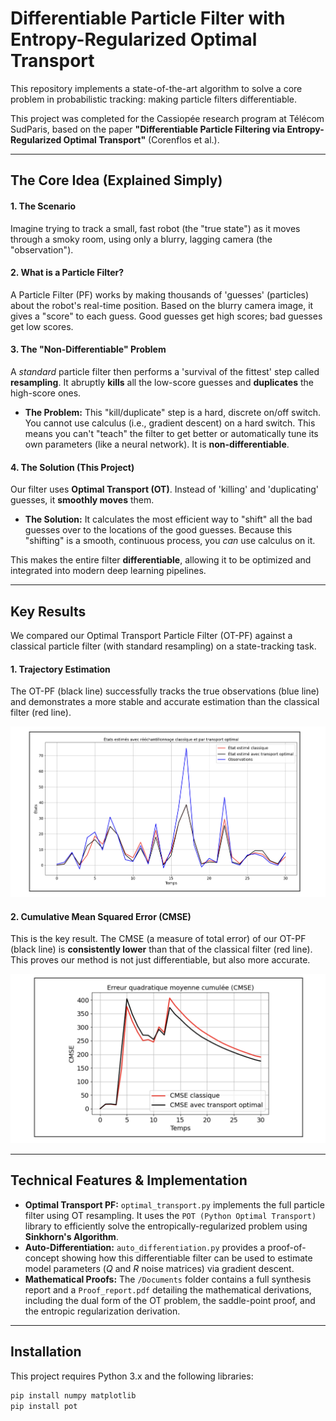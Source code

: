 # Differentiable Particle Filter with Entropy-Regularized Optimal Transport

This repository implements a state-of-the-art algorithm to solve a core problem in probabilistic tracking: making particle filters differentiable.

This project was completed for the Cassiopée research program at Télécom SudParis, based on the paper **"Differentiable Particle Filtering via Entropy-Regularized Optimal Transport"** (Corenflos et al.).

---

## The Core Idea (Explained Simply)

#### 1. The Scenario
Imagine trying to track a small, fast robot (the "true state") as it moves through a smoky room, using only a blurry, lagging camera (the "observation").

#### 2. What is a Particle Filter?
A Particle Filter (PF) works by making thousands of 'guesses' (particles) about the robot's real-time position. Based on the blurry camera image, it gives a "score" to each guess. Good guesses get high scores; bad guesses get low scores.

#### 3. The "Non-Differentiable" Problem
A *standard* particle filter then performs a 'survival of the fittest' step called **resampling**. It abruptly **kills** all the low-score guesses and **duplicates** the high-score ones.

* **The Problem:** This "kill/duplicate" step is a hard, discrete on/off switch. You cannot use calculus (i.e., gradient descent) on a hard switch. This means you can't "teach" the filter to get better or automatically tune its own parameters (like a neural network). It is **non-differentiable**.

#### 4. The Solution (This Project)
Our filter uses **Optimal Transport (OT)**. Instead of 'killing' and 'duplicating' guesses, it **smoothly moves** them.

* **The Solution:** It calculates the most efficient way to "shift" all the bad guesses over to the locations of the good guesses. Because this "shifting" is a smooth, continuous process, you *can* use calculus on it.

This makes the entire filter **differentiable**, allowing it to be optimized and integrated into modern deep learning pipelines.

---

## Key Results

We compared our Optimal Transport Particle Filter (OT-PF) against a classical particle filter (with standard resampling) on a state-tracking task.

#### 1. Trajectory Estimation
The OT-PF (black line) successfully tracks the true observations (blue line) and demonstrates a more stable and accurate estimation than the classical filter (red line).

![Trajectory Estimation Comparison](images/trajectory_estimation.png)

#### 2. Cumulative Mean Squared Error (CMSE)
This is the key result. The CMSE (a measure of total error) of our OT-PF (black line) is **consistently lower** than that of the classical filter (red line). This proves our method is not just differentiable, but also more accurate.

![CMSE Comparison](images/cmse_comparison.png)

---

## Technical Features & Implementation

* **Optimal Transport PF:** `optimal_transport.py` implements the full particle filter using OT resampling. It uses the `POT (Python Optimal Transport)` library to efficiently solve the entropically-regularized problem using **Sinkhorn's Algorithm**.
* **Auto-Differentiation:** `auto_differentiation.py` provides a proof-of-concept showing how this differentiable filter can be used to estimate model parameters ($Q$ and $R$ noise matrices) via gradient descent.
* **Mathematical Proofs:** The `/Documents` folder contains a full synthesis report and a `Proof_report.pdf` detailing the mathematical derivations, including the dual form of the OT problem, the saddle-point proof, and the entropic regularization derivation.

---

## Installation

This project requires Python 3.x and the following libraries:

```bash
pip install numpy matplotlib
pip install pot
